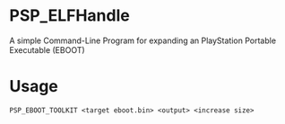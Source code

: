 # PSP_ELFHandle
A simple Command-Line Program for expanding an PlayStation Portable Executable (EBOOT)

# Usage
```shell
PSP_EBOOT_TOOLKIT <target eboot.bin> <output> <increase size>
```
